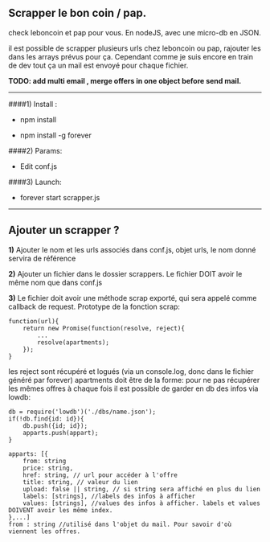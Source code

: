 ## Scrapper le bon coin / pap.

check leboncoin et pap pour vous.
En nodeJS, avec une micro-db en JSON.

il est possible de scrapper plusieurs urls chez leboncoin ou pap, rajouter les dans les arrays prévus pour ça. 
Cependant comme je suis encore en train de dev tout ça un mail est envoyé pour chaque fichier.

**TODO: add multi email , merge offers in one object before send mail.**

-------

####1) Install :

* npm install

* npm install -g forever

####2) Params:

* Edit conf.js

####3) Launch:

* forever start scrapper.js

-----

## Ajouter un scrapper ? 

**1)** Ajouter le nom et les urls associés dans conf.js, objet urls, le nom donné servira de référence

**2)** Ajouter un fichier dans le dossier scrappers. Le fichier DOIT avoir le même nom que dans conf.js

**3)** Le fichier doit avoir une méthode scrap exporté, qui sera appelé comme callback de request. 
Prototype de la fonction scrap: 
```
function(url){
	return new Promise(function(resolve, reject){
		...
		resolve(apartments);
	});
}
```
les reject sont récupéré et logués (via un console.log, donc dans le fichier généré par forever)
apartments doit être de la forme:
pour ne pas récupérer les mêmes offres à chaque fois il est possible de garder en db des infos via lowdb:
```
db = require('lowdb')('./dbs/name.json');
if(!db.find{id: id}){
	db.push({id; id});
	apparts.push(appart);
}

apparts: [{
	from: string
	price: string,
	href: string, // url pour accéder à l'offre 
	title: string, // valeur du lien
	upload: false || string, // si string sera affiché en plus du lien
	labels: [strings], //labels des infos à afficher
	values: [strings], //values des infos à afficher. labels et values DOIVENT avoir les même index. 
},...]
from : string //utilisé dans l'objet du mail. Pour savoir d'où viennent les offres.
```
